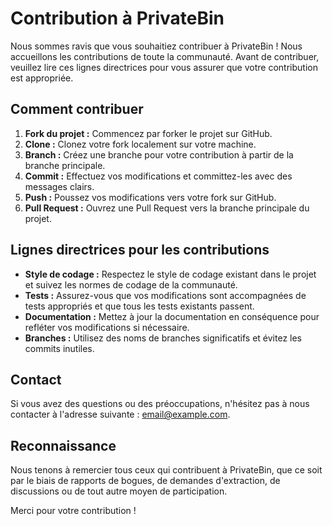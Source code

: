 # Contribution à PrivateBin

Nous sommes ravis que vous souhaitiez contribuer à PrivateBin ! Nous accueillons les contributions de toute la communauté. Avant de contribuer, veuillez lire ces lignes directrices pour vous assurer que votre contribution est appropriée.

## Comment contribuer

1. **Fork du projet :** Commencez par forker le projet sur GitHub.
2. **Clone :** Clonez votre fork localement sur votre machine.
3. **Branch :** Créez une branche pour votre contribution à partir de la branche principale.
4. **Commit :** Effectuez vos modifications et committez-les avec des messages clairs.
5. **Push :** Poussez vos modifications vers votre fork sur GitHub.
6. **Pull Request :** Ouvrez une Pull Request vers la branche principale du projet.

## Lignes directrices pour les contributions

- **Style de codage :** Respectez le style de codage existant dans le projet et suivez les normes de codage de la communauté.
- **Tests :** Assurez-vous que vos modifications sont accompagnées de tests appropriés et que tous les tests existants passent.
- **Documentation :** Mettez à jour la documentation en conséquence pour refléter vos modifications si nécessaire.
- **Branches :** Utilisez des noms de branches significatifs et évitez les commits inutiles.

## Contact

Si vous avez des questions ou des préoccupations, n'hésitez pas à nous contacter à l'adresse suivante : [email@example.com](mailto:email@example.com).

## Reconnaissance

Nous tenons à remercier tous ceux qui contribuent à PrivateBin, que ce soit par le biais de rapports de bogues, de demandes d'extraction, de discussions ou de tout autre moyen de participation.

Merci pour votre contribution !

